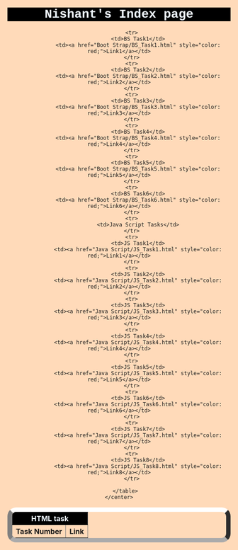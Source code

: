 <html lang="en" style="background-color: peachpuff;">
<head>
    <meta charset="UTF-8">
    <meta name="viewport" content="width=device-width, initial-scale=1.0">
</head>
<body>
    <center>
        <h1 style="background-color: black; color: aliceblue; font-family:'Courier New', Courier, monospace">Nishant's Index page</h1>
        <table border="1" style="border-width: 10px; border-radius: 20px; border-block-color: white;">
            <tr>
                <th colspan="2" style="color: aliceblue; background-color: black;"">HTML task</th>
            </tr>
            <tr>
                <th>Task Number</th>
                <th>Link</th>
            </tr>
            
            <tr>
                <td>BS Task1</td>
                <td><a href="Boot Strap/BS_Task1.html" style="color: red;">Link1</a></td>
            </tr>
            <tr>
                <td>BS Task2</td>
                <td><a href="Boot Strap/BS_Task2.html" style="color: red;">Link2</a></td>
            </tr>
            <tr>
                <td>BS Task3</td>
                <td><a href="Boot Strap/BS_Task3.html" style="color: red;">Link3</a></td>
            </tr>
            <tr>
                <td>BS Task4</td>
                <td><a href="Boot Strap/BS_Task4.html" style="color: red;">Link4</a></td>
            </tr>
            <tr>
                <td>BS Task5</td>
                <td><a href="Boot Strap/BS_Task5.html" style="color: red;">Link5</a></td>
            </tr>
            <tr>
                <td>BS Task6</td>
                <td><a href="Boot Strap/BS_Task6.html" style="color: red;">Link6</a></td>
            </tr>
            <tr>
                <td>Java Script Tasks</td>
            </tr>
            <tr>
                <td>JS Task1</td>
                <td><a href="Java Script/JS_Task1.html" style="color: red;">Link1</a></td>
            </tr>
            <tr>
                <td>JS Task2</td>
                <td><a href="Java Script/JS_Task2.html" style="color: red;">Link2</a></td>
            </tr>
            <tr>
                <td>JS Task3</td>
                <td><a href="Java Script/JS_Task3.html" style="color: red;">Link3</a></td>
            </tr>
            <tr>
                <td>JS Task4</td>
                <td><a href="Java Script/JS_Task4.html" style="color: red;">Link4</a></td>
            </tr>
            <tr>
                <td>JS Task5</td>
                <td><a href="Java Script/JS_Task5.html" style="color: red;">Link5</a></td>
            </tr>
            <tr>
                <td>JS Task6</td>
                <td><a href="Java Script/JS_Task6.html" style="color: red;">Link6</a></td>
            </tr>
            <tr>
                <td>JS Task7</td>
                <td><a href="Java Script/JS_Task7.html" style="color: red;">Link7</a></td>
            </tr>
            <tr>
                <td>JS Task8</td>
                <td><a href="Java Script/JS_Task8.html" style="color: red;">Link8</a></td>
            </tr>
           
        </table>
    </center>
</body>
</html>

